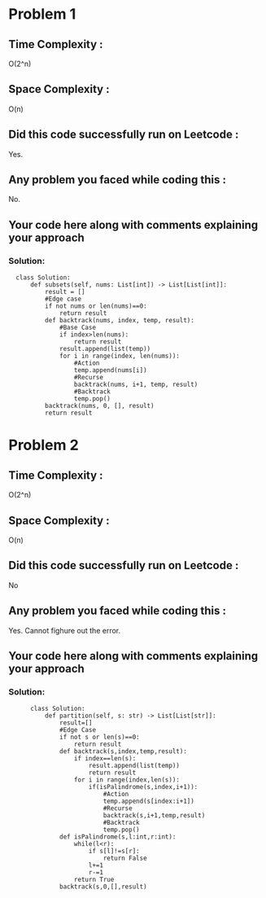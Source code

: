 # Problem 1
## Time Complexity :
O(2^n)

## Space Complexity :
O(n)

## Did this code successfully run on Leetcode :
Yes.

## Any problem you faced while coding this :
No. 

## Your code here along with comments explaining your approach
### Solution:
      class Solution:
          def subsets(self, nums: List[int]) -> List[List[int]]:
              result = []
              #Edge case
              if not nums or len(nums)==0:
                  return result
              def backtrack(nums, index, temp, result):
                  #Base Case
                  if index>len(nums):
                      return result
                  result.append(list(temp))
                  for i in range(index, len(nums)):
                      #Action
                      temp.append(nums[i])
                      #Recurse
                      backtrack(nums, i+1, temp, result)
                      #Backtrack
                      temp.pop()
              backtrack(nums, 0, [], result)
              return result

# Problem 2
## Time Complexity :
O(2^n)

## Space Complexity :
O(n)

## Did this code successfully run on Leetcode :
No

## Any problem you faced while coding this :
Yes. Cannot fighure out the error.

## Your code here along with comments explaining your approach
### Solution:
          class Solution:
              def partition(self, s: str) -> List[List[str]]:
                  result=[]
                  #Edge Case
                  if not s or len(s)==0:
                      return result
                  def backtrack(s,index,temp,result):
                      if index==len(s):
                          result.append(list(temp))
                          return result
                      for i in range(index,len(s)):
                          if(isPalindrome(s,index,i+1)):
                              #Action
                              temp.append(s[index:i+1])
                              #Recurse
                              backtrack(s,i+1,temp,result)
                              #Backtrack
                              temp.pop()
                  def isPalindrome(s,l:int,r:int):
                      while(l<r):
                          if s[l]!=s[r]:
                              return False
                          l+=1
                          r-=1
                      return True
                  backtrack(s,0,[],result)
